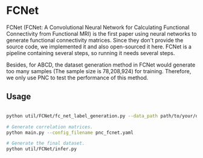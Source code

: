 # FCNet

FCNet (FCNet: A Convolutional Neural Network for Calculating Functional Connectivity from Functional MRI) is the first paper using neural networks to generate functional connectivity matrices. Since they don't provide the source code, we implemented it and also open-sourced it here. FCNet is a pipeline containing several steps, so running it needs several steps. 

Besides, for ABCD, the dataset generation method in FCNet would generate too many samples (The sample size is 78,208,924) for training. Therefore, we only use PNC to test the performance of this method.

## Usage

```bash

python util/FCNet/fc_net_label_generation.py --data_path path/to/your/dataset --dataset datasetname

# Generate correlation matrices.
python main.py --config_filename pnc_fcnet.yaml

# Generate the final dataset.
python util/FCNet/infer.py 
```


